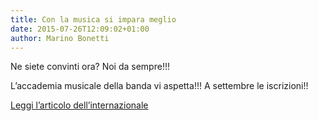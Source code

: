 ```yaml
---
title: Con la musica si impara meglio
date: 2015-07-26T12:09:02+01:00
author: Marino Bonetti
---
```

Ne siete convinti ora? Noi da sempre!!!

L&#8217;accademia musicale della banda vi aspetta!!! A settembre le iscrizioni!!

[Leggi l&#8217;articolo dell&#8217;internazionale](http://www.internazionale.it/scienza/2015/07/25/musica-apprendimento-cervello)

